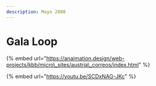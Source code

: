 ```yaml
---
description: Mayo 2008
---
```


# Gala Loop

{% embed url="https://anaimation.design/web-projects/kbb/micro\_sites/austria\_correos/index.html" %}

{% embed url="https://youtu.be/SCDxNAG-JKc" %}



